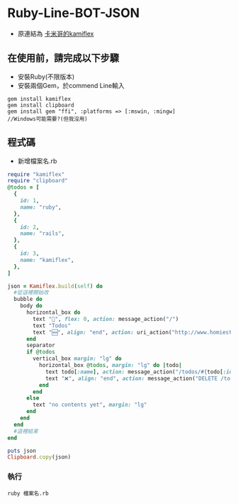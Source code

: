 # Ruby-Line-BOT-JSON
- 原連結為 [卡米哥的kamiflex](https://github.com/etrex/kamiflex)
## 在使用前，請完成以下步驟
- 安裝Ruby(不限版本)
- 安裝兩個Gem，於commend Line輸入
```
gem install kamiflex
gem install clipboard
gem install gem "ffi", :platforms => [:mswin, :mingw]            //Windows可能需要?(但我沒用)
```

## 程式碼
- 新增檔案名.rb

```ruby
require "kamiflex"
require "clipboard"
@todos = [
  {
    id: 1,
    name: "ruby",
  },
  {
    id: 2,
    name: "rails",
  },
  {
    id: 3,
    name: "kamiflex",
  },
]

json = Kamiflex.build(self) do
  #從這裡開始改
  bubble do
    body do
      horizontal_box do
        text "🍔", flex: 0, action: message_action("/")
        text "Todos"
        text "🆕", align: "end", action: uri_action("http://www.homiestudio.com.tw/")#這是測試網址哦
      end
      separator
      if @todos
        vertical_box margin: "lg" do
          horizontal_box @todos, margin: "lg" do |todo|
            text todo[:name], action: message_action("/todos/#{todo[:id]}")
            text "❌", align: "end", action: message_action("DELETE /todos/#{todo[:id]}")
          end
        end
      else
        text "no contents yet", margin: "lg"
      end
    end
  end
  #這裡結束
end

puts json
Clipboard.copy(json)

```
### 執行
```
ruby 檔案名.rb
```
